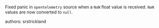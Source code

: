 Fixed panic in `opentelemetry` source when a `NaN` float value is received. `NaN` values are now converted to `null`. 

authors: srstrickland
